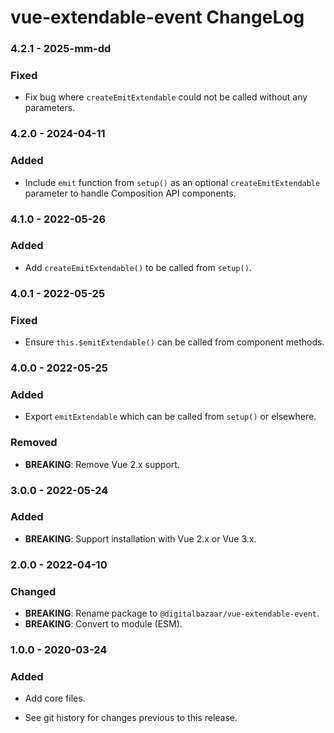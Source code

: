 # vue-extendable-event ChangeLog

### 4.2.1 - 2025-mm-dd

### Fixed
- Fix bug where `createEmitExtendable` could not be called without any
  parameters.

### 4.2.0 - 2024-04-11

### Added
- Include `emit` function from `setup()` as an optional `createEmitExtendable`
  parameter to handle Composition API components.

### 4.1.0 - 2022-05-26

### Added
- Add `createEmitExtendable()` to be called from `setup()`.

### 4.0.1 - 2022-05-25

### Fixed
- Ensure `this.$emitExtendable()` can be called from component methods.

### 4.0.0 - 2022-05-25

### Added
- Export `emitExtendable` which can be called from `setup()` or elsewhere.

### Removed
- **BREAKING**: Remove Vue 2.x support.

### 3.0.0 - 2022-05-24

### Added
- **BREAKING**: Support installation with Vue 2.x or Vue 3.x.

### 2.0.0 - 2022-04-10

### Changed
- **BREAKING**: Rename package to `@digitalbazaar/vue-extendable-event`.
- **BREAKING**: Convert to module (ESM).

### 1.0.0 - 2020-03-24

### Added
- Add core files.

- See git history for changes previous to this release.
